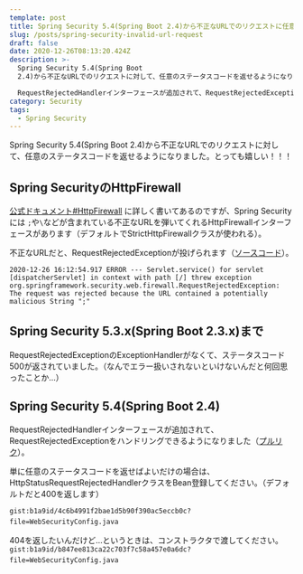 ```yaml
---
template: post
title: Spring Security 5.4(Spring Boot 2.4)から不正なURLでのリクエストに任意のステータスコードを返せるようになった
slug: /posts/spring-security-invalid-url-request
draft: false
date: 2020-12-26T08:13:20.424Z
description: >-
  Spring Security 5.4(Spring Boot
  2.4)から不正なURLでのリクエストに対して、任意のステータスコードを返せるようになりました。

  RequestRejectedHandlerインターフェースが追加されて、RequestRejectedExceptionをハンドリングできるようになりました。単に任意のステータスコードを返せばよいだけの場合は、HttpStatusRequestRejectedHandlerクラスをBean登録してください。（デフォルトだと400を返します）  
category: Security
tags:
  - Spring Security
---
```

Spring Security 5.4(Spring Boot 2.4)から不正なURLでのリクエストに対して、任意のステータスコードを返せるようになりました。とっても嬉しい！！！

## Spring SecurityのHttpFirewall
[公式ドキュメント#HttpFirewall](https://docs.spring.io/spring-security/site/docs/5.4.1/reference/html5/#servlet-httpfirewall) に詳しく書いてあるのですが、Spring Securityには `;`や`\`などが含まれている不正なURLを弾いてくれるHttpFirewallインターフェースがあります（デフォルトでStrictHttpFirewallクラスが使われる）。

不正なURLだと、RequestRejectedExceptionが投げられます（[ソースコード](https://github.com/spring-projects/spring-security/blob/5.4.x/web/src/main/java/org/springframework/security/web/firewall/StrictHttpFirewall.java#L442-L476)）。

```
2020-12-26 16:12:54.917 ERROR --- Servlet.service() for servlet [dispatcherServlet] in context with path [/] threw exception
org.springframework.security.web.firewall.RequestRejectedException: The request was rejected because the URL contained a potentially malicious String ";"
```

## Spring Security 5.3.x(Spring Boot 2.3.x)まで
RequestRejectedExceptionのExceptionHandlerがなくて、ステータスコード500が返されていました。（なんでエラー扱いされないといけないんだと何回思ったことか...）

## Spring Security 5.4(Spring Boot 2.4)
RequestRejectedHandlerインターフェースが追加されて、RequestRejectedExceptionをハンドリングできるようになりました（[プルリク](https://github.com/spring-projects/spring-security/pull/7052)）。

単に任意のステータスコードを返せばよいだけの場合は、HttpStatusRequestRejectedHandlerクラスをBean登録してください。（デフォルトだと400を返します）  

`gist:b1a9id/4c6b4991f2bae1d5b90f390ac5eccb0c?file=WebSecurityConfig.java`　　

404を返したいんだけど...というときは、コンストラクタで渡してください。
`gist:b1a9id/b847ee813ca22c703f7c58a457e0a6dc?file=WebSecurityConfig.java`　　

